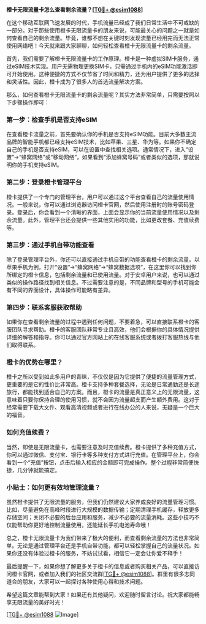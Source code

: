 **橙卡无限流量卡怎么查看剩余流量？[[TG💪+ @esim1088](https://t.me/s/esim1088)]**

在这个移动互联网飞速发展的时代，手机流量已经成了我们日常生活中不可或缺的一部分。对于那些使用橙卡无限流量卡的朋友来说，可能最关心的问题之一就是如何查看自己的剩余流量。毕竟，谁都不想在关键时刻发现流量已经用完而无法正常使用网络吧！今天就来跟大家聊聊，如何轻松查看橙卡无限流量卡的剩余流量。

首先，我们需要了解橙卡无限流量卡的工作原理。橙卡是一种虚拟SIM卡服务，通过eSIM技术实现。用户无需物理更换SIM卡，只需通过手机内的eSIM功能激活即可开始使用。这种便捷的方式不仅节省了时间和精力，还为用户提供了更多的选择和灵活性。因此，橙卡成为了很多人的首选流量解决方案。

那么，如何查看橙卡无限流量卡的剩余流量呢？其实方法非常简单，只需要按照以下步骤操作即可：

### **第一步：检查手机是否支持eSIM**
在查看橙卡流量之前，首先要确认你的手机是否支持eSIM功能。目前大多数主流品牌的智能手机都已经支持eSIM技术，比如苹果、三星、华为等。如果你不确定自己的手机是否支持eSIM，可以在设置中查找相关选项。通常情况下，进入“设置”→“蜂窝网络”或“移动网络”，如果看到“添加蜂窝号码”或者类似的选项，那就说明你的手机支持eSIM。

### **第二步：登录橙卡管理平台**
橙卡提供了一个专门的管理平台，用户可以通过这个平台查看自己的流量使用情况。一般来说，你可以通过浏览器访问橙卡官网，然后使用注册时的账号密码登录。登录后，你会看到一个清晰的界面，上面会显示你的当前流量使用情况以及剩余流量。此外，管理平台还会提供一些其他实用的功能，比如更改套餐、充值续费等。

### **第三步：通过手机自带功能查看**
除了登录管理平台外，你还可以直接通过手机自带的功能查看橙卡的剩余流量。以苹果手机为例，打开“设置”→“蜂窝网络”→“蜂窝数据选项”，在这里你可以找到你所绑定的橙卡信息，包括剩余流量和已使用流量。对于安卓用户来说，也可以通过类似的操作路径找到相关信息。不过需要注意的是，不同品牌和型号的手机可能会有不同的界面设计，具体操作可能略有差异。

### **第四步：联系客服获取帮助**
如果你在查看剩余流量的过程中遇到任何问题，不要着急，可以直接联系橙卡的客服团队寻求帮助。橙卡的客服团队非常专业且高效，他们会根据你的具体情况提供详细的解答和指导。你可以通过官方网站上的在线客服系统或者拨打客服热线与他们取得联系。

### **橙卡的优势在哪里？**
橙卡之所以受到如此多用户的青睐，不仅仅是因为它提供了便捷的流量管理方式，更重要的是它的性价比非常高。橙卡支持多种套餐选择，无论是日常通勤还是长途旅行，都能找到适合自己的方案。而且，橙卡的流量是真正意义上的无限流量，这意味着只要你保持合理的使用习惯，就不会因为流量超支而产生额外费用。这对于经常需要下载大文件、观看高清视频或者进行在线办公的人来说，无疑是一个巨大的福音。

### **如何充值续费？**
当然，即使是无限流量卡，也需要注意及时充值续费。橙卡提供了多种充值方式，你可以通过微信、支付宝、银行卡等多种支付方式进行充值。在管理平台上，你会看到一个“充值”按钮，点击后输入相应的金额即可完成操作。整个过程非常简便快捷，几分钟就能搞定。

### **小贴士：如何更有效地管理流量？**
虽然橙卡提供了无限流量的服务，但我们仍然建议大家养成良好的流量管理习惯。比如，尽量避免在高峰时段进行大规模的数据传输；定期清理手机缓存，释放更多存储空间；关闭不必要的后台应用和服务，减少不必要的流量消耗。这些小技巧不仅能帮助你更好地控制流量使用，还能延长手机电池寿命哦！

总之，橙卡无限流量卡为我们带来了极大的便利，而查看剩余流量的方法也非常简单。无论是通过管理平台还是手机自带功能，都可以轻松掌握自己的流量状况。如果你还没有体验过橙卡的服务，不妨试试看，相信它一定会让你爱不释手！

最后提醒一下，如果你想了解更多关于橙卡的信息或者购买相关产品，可以直接访问橙卡官网，或者加入我们的社区交流群[[TG💪+ @esim1088](https://t.me/s/esim1088)]。群里有很多志同道合的朋友，大家可以一起探讨各种使用心得和技术问题。

希望这篇文章能帮到大家！如果还有其他疑问，欢迎随时留言讨论。祝大家都能畅享无限流量的美好时光！

[[TG💪+ @esim1088](https://t.me/s/esim1088) ![Image](https://i.postimg.cc/4NQfJmqS/Snipaste-2025-05-13-00-14-12.png)]